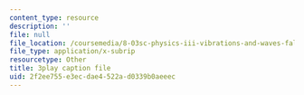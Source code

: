 ```yaml
---
content_type: resource
description: ''
file: null
file_location: /coursemedia/8-03sc-physics-iii-vibrations-and-waves-fall-2016/2f2ee755e3ecdae4522ad0339b0aeeec_b1eKhyC9TTo.srt
file_type: application/x-subrip
resourcetype: Other
title: 3play caption file
uid: 2f2ee755-e3ec-dae4-522a-d0339b0aeeec
---
```

